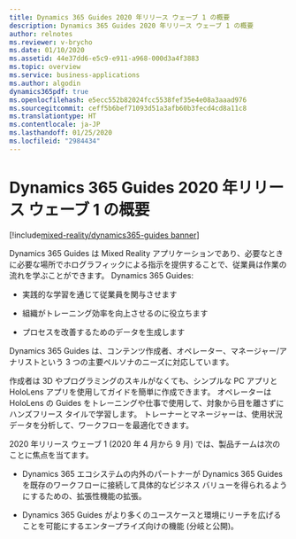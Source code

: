 ```yaml
---
title: Dynamics 365 Guides 2020 年リリース ウェーブ 1 の概要
description: Dynamics 365 Guides 2020 年リリース ウェーブ 1 の概要
author: relnotes
ms.reviewer: v-brycho
ms.date: 01/10/2020
ms.assetid: 44e37dd6-e5c9-e911-a968-000d3a4f3883
ms.topic: overview
ms.service: business-applications
ms.author: algodin
dynamics365pdf: true
ms.openlocfilehash: e5ecc552b82024fcc5538fef35e4e08a3aaad976
ms.sourcegitcommit: ceff5b6bef71093d51a3afb60b3fecd4cd8a11c8
ms.translationtype: HT
ms.contentlocale: ja-JP
ms.lasthandoff: 01/25/2020
ms.locfileid: "2984434"
---
```

# <a name="overview-of-dynamics-365-guides-2020-release-wave-1"></a>Dynamics 365 Guides 2020 年リリース ウェーブ 1 の概要
[!include[mixed-reality/dynamics365-guides banner](../includes/mixed-reality/dynamics365-guides.md)]

<!--overview start-->
Dynamics 365 Guides は Mixed Reality アプリケーションであり、必要なときに必要な場所でホログラフィックによる指示を提供することで、従業員は作業の流れを学ぶことができます。 Dynamics 365 Guides:

- 実践的な学習を通じて従業員を関与させます 

- 組織がトレーニング効率を向上させるのに役立ちます 

- プロセスを改善するためのデータを生成します 

Dynamics 365 Guides は、コンテンツ作成者、オペレーター、マネージャー/アナリストという 3 つの主要ペルソナのニーズに対応しています。 

作成者は 3D やプログラミングのスキルがなくても、シンプルな PC アプリと HoloLens アプリを使用してガイドを簡単に作成できます。 オペレーターは HoloLens の Guides をトレーニングや仕事で使用して、対象から目を離さずにハンズフリース タイルで学習します。  トレーナーとマネージャーは、使用状況データを分析して、ワークフローを最適化できます。 

2020 年リリース ウェーブ 1 (2020 年 4 月から 9 月) では、製品チームは次のことに焦点を当てます。 

- Dynamics 365 エコシステムの内外のパートナーが Dynamics 365 Guides を既存のワークフローに接続して具体的なビジネス バリューを得られるようにするための、拡張性機能の拡張。  

- Dynamics 365 Guides がより多くのユースケースと環境にリーチを広げることを可能にするエンタープライズ向けの機能 (分岐と公開)。
<!--overview end-->
